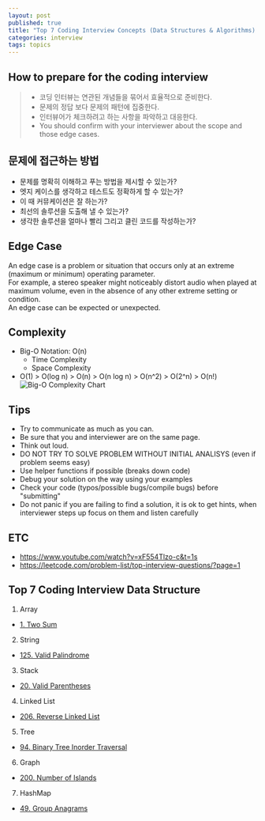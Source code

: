 ```yaml
---
layout: post
published: true
title: "Top 7 Coding Interview Concepts (Data Structures & Algorithms) - Basic I"
categories: interview
tags: topics 
---
```


## How to prepare for the coding interview
> - 코딩 인터뷰는 연관된 개념들을 묶어서 효율적으로 준비한다.
> - 문제의 정답 보다 문제의 패턴에 집중한다.
> - 인터뷰어가 체크하려고 하는 사항을 파악하고 대응한다.
> - You should confirm with your interviewer about the scope and those edge cases.

## 문제에 접근하는 방법
- 문제를 명확히 이해하고 푸는 방법을 제시할 수 있는가?
- 엣지 케이스를 생각하고 테스트도 정확하게 할 수 있는가?
- 이 때 커뮤케이션은 잘 하는가?
- 최선의 솔루션을 도출해 낼 수 있는가?
- 생각한 솔루션을 얼마나 빨리 그리고 클린 코드를 작성하는가?

## Edge Case
An edge case is a problem or situation that occurs only at an extreme (maximum or minimum) operating parameter.  
For example, a stereo speaker might noticeably distort audio when played at maximum volume, even in the absence of any other extreme setting or condition.  
An edge case can be expected or unexpected.

## Complexity
- Big-O Notation: O(n)
  - Time Complexity
  - Space Complexity
- O(1) > O(log n) > O(n) > O(n log n) > O(n^2) > O(2^n) > O(n!)
![Big-O Complexity Chart](https://hanamon.kr/%ec%95%8c%ea%b3%a0%eb%a6%ac%ec%a6%98-time-complexity-%ec%8b%9c%ea%b0%84-%eb%b3%b5%ec%9e%a1%eb%8f%84/big-o-complexity-chart/)

## Tips
- Try to communicate as much as you can.
- Be sure that you and interviewer are on the same page.
- Think out loud.
- DO NOT TRY TO SOLVE PROBLEM WITHOUT INITIAL ANALISYS (even if problem seems easy)
- Use helper functions if possible (breaks down code)
- Debug your solution on the way using your examples
- Check your code (typos/possible bugs/compile bugs) before "submitting"
- Do not panic if you are failing to find a solution, it is ok to get hints, when interviewer steps up focus on them and listen carefully

## ETC
- https://www.youtube.com/watch?v=xF554Tlzo-c&t=1s
- https://leetcode.com/problem-list/top-interview-questions/?page=1

## Top 7 Coding Interview Data Structure

1. Array
- [1. Two Sum](/interview/2023/05/21/two-sum/)

2. String
- [125. Valid Palindrome](/interview/2023/05/21/valid-palindrome/)

3. Stack
- [20. Valid Parentheses](/interview/2023/05/21/valid-parentheses/)

4. Linked List
- [206. Reverse Linked List](/interview/2023/05/21/reverse-linked-list/)

5. Tree
- [94. Binary Tree Inorder Traversal](/interview/2023/05/21/binary-tree-inorder-traversal/)

6. Graph
- [200. Number of Islands](/interview/2023/05/21/number-of-islands/)

7. HashMap
- [49. Group Anagrams](/interview/2023/05/21/group-anagrams/)

